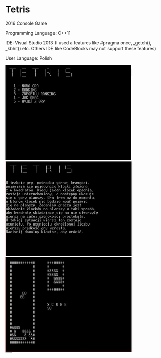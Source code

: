 # Tetris
2016 Console Game

Programming Language: C++11

IDE: Visual Studio 2013 (I used a features like #pragma once, _getch(), _kbhit() etc. Others IDE like CodeBlocks may not support these features)

User Language: Polish

<img src="https://github.com/KaSoB/Tetris/blob/master/Screens/Screen1.JPG?raw=true" width="400"/>

<img src="https://github.com/KaSoB/Tetris/blob/master/Screens/Screen2.JPG?raw=true" width="400"/>

<img src="https://github.com/KaSoB/Tetris/blob/master/Screens/Screen3.JPG?raw=true" width="400"/>
